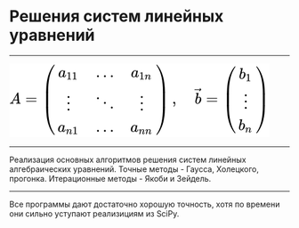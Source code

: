# Решения систем линейных уравнений
____
![](./images/slau.png)
____
Реализация основных алгоритмов решения систем линейных алгебраических уравнений.
Точные методы - Гаусса, Холецкого, прогонка.
Итерационные методы - Якоби и Зейдель.
____
Все программы дают достаточно хорошую точность, хотя по времени они сильно уступают реализициям из SciPy.
